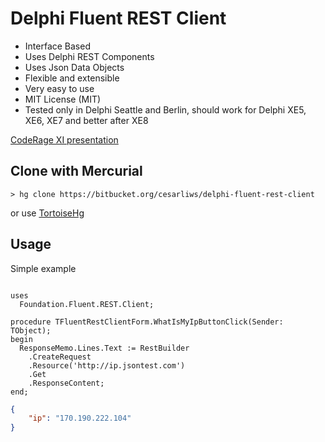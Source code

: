 Delphi Fluent REST Client
=================

* Interface Based
* Uses Delphi REST Components 
* Uses Json Data Objects
* Flexible and extensible
* Very easy to use
* MIT License (MIT)
* Tested only in Delphi Seattle and Berlin, should work for Delphi XE5, XE6, XE7 and better after XE8

[CodeRage XI presentation](http://www.slideshare.net/CesarRomero42/fluent-rest-client-interface-using-delphi-rest-client-components)


Clone with Mercurial
--------------
```
> hg clone https://bitbucket.org/cesarliws/delphi-fluent-rest-client
```
or use [TortoiseHg](http://tortoisehg.bitbucket.org/)

Usage
-----
Simple example
```Delphi

uses
  Foundation.Fluent.REST.Client;

procedure TFluentRestClientForm.WhatIsMyIpButtonClick(Sender: TObject);
begin
  ResponseMemo.Lines.Text := RestBuilder
    .CreateRequest
    .Resource('http://ip.jsontest.com')
    .Get
    .ResponseContent;
end;
```

```JSON
{	
	"ip": "170.190.222.104"
}
```
